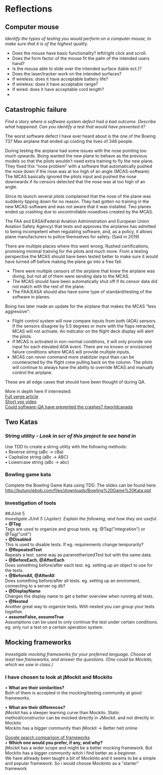 # Reflections  

## Computer mouse
*Identify the types of testing you would perform on a computer mouse, to
make sure that it is of the highest quality.*

- Does the mouse have basic functionality? left/right click and scroll. 
- Does the form factor of the mouse fit the palm of the intended users hand?
- Is the mouse able to slide over the intended surface (table ect.)?
- Does the laser/tracker work on the intended surfaces?
- If wireless: does it have acceptable battery life?
- If wireless: does it have acceptable range?
- If wired: does it have acceptable cord length?
- 

## Catastrophic failure
*Find a story where a software system defect had a bad outcome. Describe
what happened. Can you identify a test that would have prevented it?*
  
The worst software defect I have ever heard about is the one of the Boeing 737 Max airplane that ended up costing the lives of 346 people.   
  
During testing the airplane had some issues with the nose pointing too much upwards. Boing wanted the new plane to behave as the previous models so that the pilots wouldn’t need extra training to fly the new plane. They fixed this “nose problem” with a software that automatically pushed the nose down if the nose was at too high of an angle (MCAS-software).
The MCAS basically ignored the pilots input and pushed the nose downwards if its censors detected that the nose was at too high of an angle.   
  
Since its launch several pilots complained that the nose of the plane was suddenly tipping down for no reason. They had gotten no training in the new MCAS-software and was not aware that it was installed. Two planes ended up crashing due to uncontrollable nosedives created by the MCAS.  

The FAA and EASA(Federal Aviation Administration and European Union Aviation Safety Agency) that tests and approves the airplanes has admitted to being incompetent when regulating software, and, as a policy, it allows plane manufacturers to police themselves for safety. (Said in 2019)

There are multiple places where this went wrong. Rushed certifications, promising minimal training for the pilots and much more. 
From a testing perspective the MCAS should have been tested better to make sure it would have turned off before making the plane go into a free fall. 
-	There were multiple censors of the airplane that knew the airplane was diving, but not all of them were sending data to the MCAS.
-	The MCAS should have been automatically shut off if its censor data did not match with the rest of the plane.  
-   The FAA/EASA should also have some type of standard/testing of the software in planes. 

Boing has later made an update for the airplane that makes the MCAS “less aggressive”:
- Flight control system will now compare inputs from both (AOA) sensors. If the sensors disagree by 5.5 degrees or more with the flaps retracted, MCAS will not activate. An indicator on the flight deck display will alert the pilots.  
- If MCAS is activated in non-normal conditions, it will only provide one input for each elevated AOA event. There are no known or envisioned failure conditions where MCAS will provide multiple inputs.  
- MCAS can never command more stabilizer input than can be counteracted by the flight crew pulling back on the column. The pilots will continue to always have the ability to override MCAS and manually control the airplane.  
  
These are all edge cases that should have been thought of during QA. 

More in depth here if interrested:    
[Full verge article](https://www.theverge.com/2019/5/2/18518176/boeing-737-max-crash-problems-human-error-mcas-faa)  
[Short vox video](https://www.youtube.com/watch?v=H2tuKiiznsY)  
[Could software-QA have prevented the crashes? itworldcanada](https://www.itworldcanada.com/article/could-software-quality-assurance-processes-have-prevented-the-boeing-737-max-crash/417713)  


## Two Katas  

### String utility - *Look in scr of this project to see hand in* 
Use TDD to create a string utility with the following methods:  
• Reverse string (aBc -> cBa)  
• Capitalize string (aBc -> ABC)  
• Lowercase string (aBc -> abc)  
  

  
### Bowling game kata
Complete the Bowling Game Kata using TDD. The slides can be found here:  
http://butunclebob.com/files/downloads/Bowling%20Game%20Kata.ppt  


### Investigation of tools  
##JUnit 5  
*Investigate JUnit 5 (Jupiter). Explain the following, and how they are useful.*  
• **@Tag**  
Tags are used to organize and group tests. eg. @Tag("integration") or @Tag("unit")  
• **@Disabled**  
This is used to disable tests. If eg. requirements change temporarily?  
• **@RepeatedTest**  
Repeats a test. same way as parametherizedTest but with the same data.  
• **@BeforeEach, @AfterEach**  
Does something before/after each test. eg. setting up an object to use for the tests.  
• **@BeforeAll, @AfterAll**  
Does something before/after all tests. eg. setting up an enviroment, connecting to a server og db?  
• **@DisplayName**  
Changes the display name to get a better overview when running all tests.  
• **@Nested**  
Another great way to organize tests. With nested you can group your tests together.   
• **assumeFalse, assumeTrue**  
Assumptions can be used to only continue the test under certain conditions. eg. only run a test on a certain operation system.  

## Mocking frameworks  
*Investigate mocking frameworks for your preferred language. Choose at least
two frameworks, and answer the questions. (One could be Mockito, which
we saw in class.)*  

### I have chosen to look at jMockit and Mockito

• **What are their similarities?**  
Both of them is accepted in the mocking/testing community at good frameworks.  

• **What are their differences?**  
jMockit has a steeper learning curve than Mockito. 
Static method/constructor can be mocked directly in JMockit. and not directly in Mockito  
Mockito has a bigger community than jMockit -> Better helt online  
  
[Google search comparison of frameworks](https://trends.google.com/trends/explore?q=mockito,jmockit,easymock,PowerMock)  
• **Which one would you prefer, if any, and why?**  
jMockit has a wider scope and might be a better mocking framework. But Mockito has a bigger community witch i find better as a beginner.  
We have allready been taught a bit of Mockinto and it seems to be a simple and popular framework. So i would choose Mockinto as a "starter" framework     

